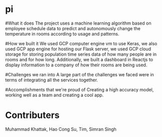 # pi

#What it does
The project uses a machine learning algorithm based on employee schedule data to predict and autonomously change the temperature in rooms according to usage and patterns.

#How we built it
We used GCP computer engine vm to use Keras, we also used GCP app engine for hosting our Flask server, we used GCP cloud storage for storing population time series data of how many people are in rooms and for how long. Additionally, we built a dashboard in Reactjs to display information to a company of how their rooms are being used.

#Challenges we ran into
A large part of the challenges we faced were in terms of integrating all the services together.

#Accomplishments that we're proud of
Creating a high accuracy model, working well as a team and creating a cool app.

# Contributers 
Muhammad Khattak, Hao Cong Su, Tim, Simran Singh
